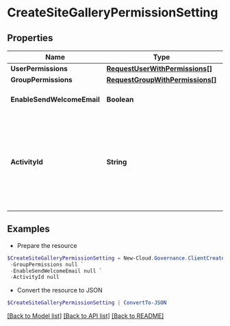 # CreateSiteGalleryPermissionSetting
## Properties

Name | Type | Description | Notes
------------ | ------------- | ------------- | -------------
**UserPermissions** | [**RequestUserWithPermissions[]**](RequestUserWithPermissions.md) |  | [optional] 
**GroupPermissions** | [**RequestGroupWithPermissions[]**](RequestGroupWithPermissions.md) |  | [optional] 
**EnableSendWelcomeEmail** | **Boolean** |  | [optional] [default to $false]
**ActivityId** | **String** | An unique identifier for the activity which can be used to find configuration in the dynamic service if it is assign by IT | [optional] 

## Examples

- Prepare the resource
```powershell
$CreateSiteGalleryPermissionSetting = New-Cloud.Governance.ClientCreateSiteGalleryPermissionSetting  -UserPermissions null `
 -GroupPermissions null `
 -EnableSendWelcomeEmail null `
 -ActivityId null
```

- Convert the resource to JSON
```powershell
$CreateSiteGalleryPermissionSetting | ConvertTo-JSON
```

[[Back to Model list]](../README.md#documentation-for-models) [[Back to API list]](../README.md#documentation-for-api-endpoints) [[Back to README]](../README.md)

